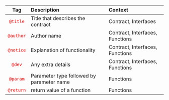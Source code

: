 | Tag  |  Description | Context  |
|:----:|:------------|:--------|
| <code style="color: red;">@title</code>  | Title that describes the contract | Contract, Interfaces |
| <code style="color: red;">@author</code>  | Author name  | Contract, Interfaces, Functions  |
| <code style="color: red;">@notice</code>  | Explanation of functionality  | Contract, Interfaces, Functions  |
| <code style="color: red;">@dev</code>  | Any extra details  | Contract, Interfaces, Functions  |
| <code style="color: red;">@param</code>  | Parameter type followed by parameter name  | Functions  |
| <code style="color: red;">@return</code>  | return value of a function  | Functions  |

